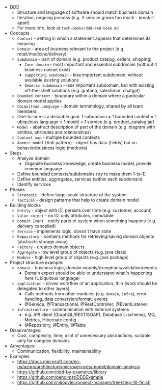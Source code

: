 * DDD
    * Structure and language of software should match business domain
    * Iterative, ongoing process (e.g. if service grows too much - break it apart)
    * For more info, look at `tech-books/ddd-red-book.md`
* Concepts
    * `Context` - setting in which a statement appears that determines its meaning
    * `Domain` - area of business relevant to the project (e.g. retail/medicine/delivery)
    * `Subdomain` - part of domain (e.g. product catalog, orders, shipping)
      * `Core domain` - most important and essential subdomain (without it business cannot exist)
      * `Supporting subdomain` - less important subdomain, without available existing solutions
      * `Generic subdomain` - less important subdomain, but with existing off-the-shelf solutions (e.g. grafana, salesforce, chatgpt)
    * `Bounded context` - boundary within a domain where a particular domain model applies
    * `Ubiquitous Language` - domain terminology, shared by all team members
    * One-to-one is a desirable goal. 1 subdomain = 1 bounded context = 1 ubiquitous language = 1 model = 1 service (e.g. product_catalog.jar)
    * `Model` - abstract description of part of the domain (e.g. diagram with entities, attributes and relationships) 
    * `Context map` - multiple bounded contexts
    * `Anemic model` (Anti pattern) - object has data (fields) but no behavior/business logic (methods)
* Steps
    * Analyze domain
        * Organize business knowledge, create business model, provide common language
    * Define bounded contexts/subdomains (try to make them 1-to-1)
    * Define entities, aggregates, services (within each subdomain)
    * Identify services
* Phases
    * `Strategic` - define large-scale structure of the system
    * `Tactical` - design patterns that help to create domain model
* Building blocks
    * `Entity` - object with ID, persists over time (e.g. customer, account)
    * `Value object` - no ID, only attributes, immutable
    * `Domain Event` - notify parts of system when something happens (e.g. delivery cancelled)
    * `Service` - implements logic, doesn't have state
    * `Repository` - contains methods for retrieving/saving domain objects (abstracts storage away)
    * `Factory` - creates domain objects
    * `Aggregate` - low level group of objects (e.g. java class)
    * `Module` - high level group of objects (e.g. java package)
* Project structure example:
    * `domain` - business logic, domain models/exceptions/validation/events
        * Domain expert should be able to understand what's happening here (Ubiquitous language)
    * `application` - drives workflow of an application, thin (work should be delegated to other layers)
        * Calls methods from other modules (e.g. `domain`, `infra`), error handling, data conversion/format, events
        * @Service, @Transactional, @RestController, @EventListener
    * `infrastructure` - communication with external systems
        * e.g. API client (GraphQL/REST/SOAP), Database (+schema), MQ, Metrics, Hibernate config
        * @Repository, @Entity, @Table
* Disadvantages:
    * Cost, complexity, time, a lot of unnecessary abstractions, suitable only for complex domains
* Advantages:
    * Communication, flexibility, maintainability
* Examples
    * https://docs.microsoft.com/en-us/azure/architecture/microservices/model/domain-analysis
    * https://github.com/ddd-by-examples/library
    * https://github.com/peholmst/DDDExample
    * https://github.com/mkopylec/project-manager/tree/step-10-finish
